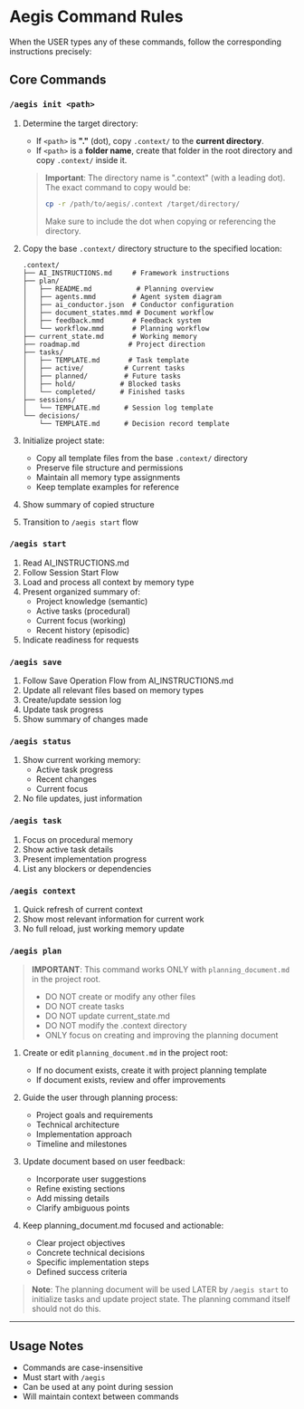 # Aegis Command Rules

When the USER types any of these commands, follow the corresponding instructions precisely:

## Core Commands

### `/aegis init <path>`
1. Determine the target directory:
   - If `<path>` is **"."** (dot), copy `.context/` to the **current directory**.
   - If `<path>` is a **folder name**, create that folder in the root directory and copy `.context/` inside it.

   > **Important**: The directory name is ".context" (with a leading dot). The exact command to copy would be:
   > ```bash
   > cp -r /path/to/aegis/.context /target/directory/
   > ```
   > Make sure to include the dot when copying or referencing the directory.

2. Copy the base `.context/` directory structure to the specified location:
   ```
   .context/
   ├── AI_INSTRUCTIONS.md     # Framework instructions
   ├── plan/
   │   ├── README.md           # Planning overview
   │   ├── agents.mmd         # Agent system diagram
   │   ├── ai_conductor.json  # Conductor configuration
   │   ├── document_states.mmd # Document workflow
   │   ├── feedback.mmd       # Feedback system
   │   └── workflow.mmd       # Planning workflow
   ├── current_state.md       # Working memory
   ├── roadmap.md            # Project direction
   ├── tasks/
   │   ├── TEMPLATE.md       # Task template
   │   ├── active/          # Current tasks
   │   ├── planned/         # Future tasks
   │   ├── hold/           # Blocked tasks
   │   └── completed/      # Finished tasks
   ├── sessions/
   │   └── TEMPLATE.md      # Session log template
   └── decisions/
       └── TEMPLATE.md      # Decision record template
   ```

3. Initialize project state:
   - Copy all template files from the base `.context/` directory
   - Preserve file structure and permissions
   - Maintain all memory type assignments
   - Keep template examples for reference

4. Show summary of copied structure
5. Transition to `/aegis start` flow

### `/aegis start`
1. Read AI_INSTRUCTIONS.md
2. Follow Session Start Flow
3. Load and process all context by memory type
4. Present organized summary of:
   - Project knowledge (semantic)
   - Active tasks (procedural)
   - Current focus (working)
   - Recent history (episodic)
5. Indicate readiness for requests

### `/aegis save`
1. Follow Save Operation Flow from AI_INSTRUCTIONS.md
2. Update all relevant files based on memory types
3. Create/update session log
4. Update task progress
5. Show summary of changes made

### `/aegis status`
1. Show current working memory:
   - Active task progress
   - Recent changes
   - Current focus
2. No file updates, just information

### `/aegis task`
1. Focus on procedural memory
2. Show active task details
3. Present implementation progress
4. List any blockers or dependencies

### `/aegis context`
1. Quick refresh of current context
2. Show most relevant information for current work
3. No full reload, just working memory update

### `/aegis plan`
> **IMPORTANT**: This command works ONLY with `planning_document.md` in the project root.
> - DO NOT create or modify any other files
> - DO NOT create tasks
> - DO NOT update current_state.md
> - DO NOT modify the .context directory
> - ONLY focus on creating and improving the planning document

1. Create or edit `planning_document.md` in the project root:
   - If no document exists, create it with project planning template
   - If document exists, review and offer improvements

2. Guide the user through planning process:
   - Project goals and requirements
   - Technical architecture
   - Implementation approach
   - Timeline and milestones

3. Update document based on user feedback:
   - Incorporate user suggestions
   - Refine existing sections
   - Add missing details
   - Clarify ambiguous points

4. Keep planning_document.md focused and actionable:
   - Clear project objectives
   - Concrete technical decisions
   - Specific implementation steps
   - Defined success criteria

> **Note**: The planning document will be used LATER by `/aegis start` to initialize tasks and update project state. The planning command itself should not do this.

---

## Usage Notes
- Commands are case-insensitive
- Must start with `/aegis`
- Can be used at any point during session
- Will maintain context between commands
